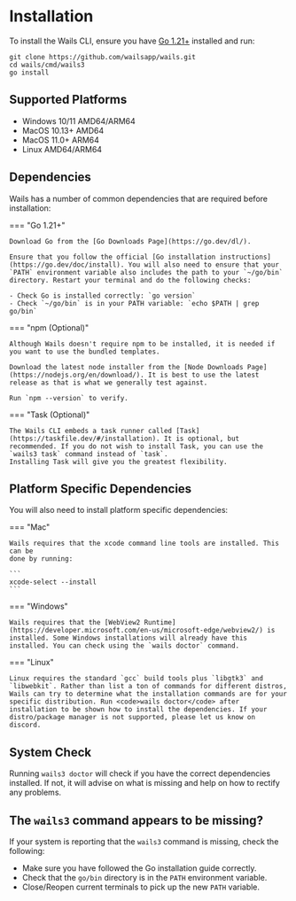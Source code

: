 # Installation

To install the Wails CLI, ensure you have [Go 1.21+](https://go.dev/dl/)
installed and run:

```shell
git clone https://github.com/wailsapp/wails.git
cd wails/cmd/wails3
go install
```

## Supported Platforms

- Windows 10/11 AMD64/ARM64
- MacOS 10.13+ AMD64
- MacOS 11.0+ ARM64
- Linux AMD64/ARM64

## Dependencies

Wails has a number of common dependencies that are required before installation:

=== "Go 1.21+"

    Download Go from the [Go Downloads Page](https://go.dev/dl/).

    Ensure that you follow the official [Go installation instructions](https://go.dev/doc/install). You will also need to ensure that your `PATH` environment variable also includes the path to your `~/go/bin` directory. Restart your terminal and do the following checks:

    - Check Go is installed correctly: `go version`
    - Check `~/go/bin` is in your PATH variable: `echo $PATH | grep go/bin`

=== "npm (Optional)"

    Although Wails doesn't require npm to be installed, it is needed if you want to use the bundled templates.

    Download the latest node installer from the [Node Downloads Page](https://nodejs.org/en/download/). It is best to use the latest release as that is what we generally test against.

    Run `npm --version` to verify.

=== "Task (Optional)"

    The Wails CLI embeds a task runner called [Task](https://taskfile.dev/#/installation). It is optional, but recommended. If you do not wish to install Task, you can use the `wails3 task` command instead of `task`.
    Installing Task will give you the greatest flexibility.

## Platform Specific Dependencies

You will also need to install platform specific dependencies:

=== "Mac"

    Wails requires that the xcode command line tools are installed. This can be
    done by running:

    ```
    xcode-select --install
    ```

=== "Windows"

    Wails requires that the [WebView2 Runtime](https://developer.microsoft.com/en-us/microsoft-edge/webview2/) is installed. Some Windows installations will already have this installed. You can check using the `wails doctor` command.

=== "Linux"

    Linux requires the standard `gcc` build tools plus `libgtk3` and `libwebkit`. Rather than list a ton of commands for different distros, Wails can try to determine what the installation commands are for your specific distribution. Run <code>wails doctor</code> after installation to be shown how to install the dependencies. If your distro/package manager is not supported, please let us know on discord.

## System Check

Running `wails3 doctor` will check if you have the correct dependencies
installed. If not, it will advise on what is missing and help on how to rectify
any problems.

## The `wails3` command appears to be missing?

If your system is reporting that the `wails3` command is missing, check the
following:

- Make sure you have followed the Go installation guide correctly.
- Check that the `go/bin` directory is in the `PATH` environment variable.
- Close/Reopen current terminals to pick up the new `PATH` variable.
